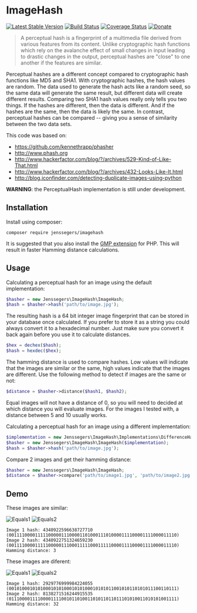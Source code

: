 ImageHash
=========

[![Latest Stable Version](http://img.shields.io/github/release/jenssegers/imagehash.svg)](https://packagist.org/packages/jenssegers/imagehash) [![Build Status](http://img.shields.io/travis/jenssegers/imagehash.svg)](https://travis-ci.org/jenssegers/imagehash) [![Coverage Status](http://img.shields.io/coveralls/jenssegers/imagehash.svg)](https://coveralls.io/r/jenssegers/imagehash) [![Donate](https://img.shields.io/badge/donate-paypal-blue.svg)](https://www.paypal.me/jenssegers)

> A perceptual hash is a fingerprint of a multimedia file derived from various features from its content. Unlike cryptographic hash functions which rely on the avalanche effect of small changes in input leading to drastic changes in the output, perceptual hashes are "close" to one another if the features are similar.

Perceptual hashes are a different concept compared to cryptographic hash functions like MD5 and SHA1. With cryptographic hashes, the hash values are random. The data used to generate the hash acts like a random seed, so the same data will generate the same result, but different data will create different results. Comparing two SHA1 hash values really only tells you two things. If the hashes are different, then the data is different. And if the hashes are the same, then the data is likely the same. In contrast, perceptual hashes can be compared -- giving you a sense of similarity between the two data sets.

This code was based on:
 - https://github.com/kennethrapp/phasher
 - http://www.phash.org
 - http://www.hackerfactor.com/blog/?/archives/529-Kind-of-Like-That.html
 - http://www.hackerfactor.com/blog/?/archives/432-Looks-Like-It.html
 - http://blog.iconfinder.com/detecting-duplicate-images-using-python

**WARNING**: the PerceptualHash implementation is still under development.

Installation
------------

Install using composer:

	composer require jenssegers/imagehash

It is suggested that you also install the [GMP extension](http://php.net/manual/en/book.gmp.php) for PHP. This will result in faster Hamming distance calculations.

Usage
-----

Calculating a perceptual hash for an image using the default implementation:

```php
$hasher = new Jenssegers\ImageHash\ImageHash;
$hash = $hasher->hash('path/to/image.jpg');
```

The resulting hash is a 64 bit integer image fingerprint that can be stored in your database once calculated. If you prefer to store it as a string you could always convert it to a hexadecimal number. Just make sure you convert it back again before you use it to calculate distances.

```php
$hex = dechex($hash);
$hash = hexdec($hex);
```

The hamming distance is used to compare hashes. Low values will indicate that the images are similar or the same, high values indicate that the images are different. Use the following method to detect if images are the same or not:

```php
$distance = $hasher->distance($hash1, $hash2);
```

Equal images will not have a distance of 0, so you will need to decided at which distance you will evaluate images. For the images I tested with, a distance between 5 and 10 usually works.

Calculating a perceptual hash for an image using a different implementation:

```php
$implementation = new Jenssegers\ImageHash\Implementations\DifferenceHash;
$hasher = new Jenssegers\ImageHash\ImageHash($implementation);
$hash = $hasher->hash('path/to/image.jpg');
```

Compare 2 images and get their hamming distance:

```php
$hasher = new Jenssegers\ImageHash\ImageHash;
$distance = $hasher->compare('path/to/image1.jpg', 'path/to/image2.jpg');
```

Demo
----

These images are similar:

![Equals1](https://raw.githubusercontent.com/jenssegers/imagehash/master/tests/images/forest/forest-high.jpg)
![Equals2](https://raw.githubusercontent.com/jenssegers/imagehash/master/tests/images/forest/forest-copyright.jpg)

	Image 1 hash: 4340922596638727710 (0011110000111110000011100001101000111010000111100001111000011110)
	Image 2 hash: 4340922751324659230 (0011110000111110000011100011111000111110000111100001111000011110)
	Hamming distance: 3

These images are diferent:

![Equals1](https://github.com/jenssegers/imagehash/raw/master/tests/images/office/tumblr_ndyfnr7lk21tubinno1_1280.jpg)
![Equals2](https://raw.githubusercontent.com/jenssegers/imagehash/master/tests/images/office/tumblr_ndyfq386o41tubinno1_1280.jpg)

	Image 1 hash: 2929776999984224055 (0010100010101000101010001010100010101011001010110101011100110111)
	Image 2 hash: 8138271516244915535 (0111000011110000111100101101001101011011011101010011010101001111)
	Hamming distance: 32
